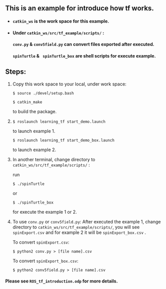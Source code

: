 ## This is an example for introduce how tf works.

- #### ``catkin_ws`` is the work space for this example.

- #### Under ``catkin_ws/src/tf_example/scripts/`` :

  #### ``conv.py`` & ``conv5field.py`` can convert files exported after executed.

  #### ``spinTurtle`` & `` spinTurtle_box`` are shell scripts for execute example.



## Steps:

1. Copy this work space to your local, under work space:

   ```shell
   $ source ./devel/setup.bash
   ```

   ```shell
   $ catkin_make
   ```

   to build the package.

2. ```shell
   $ roslaunch learning_tf start_demo.launch
   ```

   to launch example 1.

   ```shell
   $ roslaunch learning_tf start_demo_box.launch
   ```

   to launch example 2.

3. In another terminal, change directory to ``catkin_ws/src/tf_example/scripts/`` :

   run 

   ```shell
   $ ./spinTurtle
   ```

    or 

   ```shell
   $ ./spinTurtle_box
   ```

    for execute the example 1 or 2.

4. To use ``conv.py`` or ``conv5field.py``: After executed the example 1, change directory to ``catkin_ws/src/tf_example/scripts/``, you will see ``spinExport.csv`` and for example 2 it will be ``spinExport_box.csv`` .

   To convert ``spinExport.csv``:

   ```
   $ python2 conv.py > [file name].csv 
   ```

   To convert ``spinExport_box.csv``:

   ```
   $ python2 conv5field.py > [file name].csv 
   ```

   

#### Please see ``ROS_tf_introduction.odp`` for more details.

